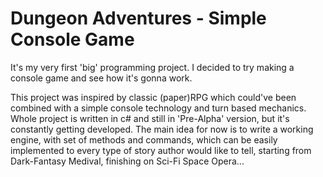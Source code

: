 # Dungeon Adventures - Simple Console Game
It's my very first 'big' programming project. I decided to try making a console game and see how it's gonna work.

This project was inspired by classic (paper)RPG which could've been combined with a simple console technology and turn based mechanics.
Whole project is written in c# and still in 'Pre-Alpha' version, but it's constantly getting developed. The main idea for now
is to write a working engine, with set of methods and commands, which can be easily implemented to every type of story author would like
to tell, starting from Dark-Fantasy Medival, finishing on Sci-Fi Space Opera...

